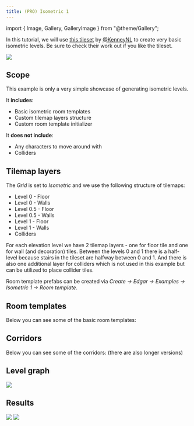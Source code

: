 ```yaml
---
title: (PRO) Isometric 1
---
```


import { Image, Gallery, GalleryImage } from "@theme/Gallery";

In this tutorial, we will use [this tileset](https://www.kenney.nl/assets/isometric-prototype-tiles) by [@KenneyNL](https://twitter.com/KenneyNL) to create very basic isometric levels. Be sure to check their work out if you like the tileset. 

<Image src="img/v2/examples/isometric1/result1.png" caption="Example result" />

## Scope

This example is only a very simple showcase of generating isometric levels.

It **includes**:

- Basic isometric room templates
- Custom tilemap layers structure
- Custom room template initializer

It **does not include**:

- Any characters to move around with
- Colliders

## Tilemap layers

The *Grid* is set to *Isometric* and we use the following structure of tilemaps:

- Level 0 - Floor
- Level 0 - Walls
- Level 0.5 - Floor
- Level 0.5 - Walls
- Level 1 - Floor
- Level 1 - Walls
- Colliders

For each elevation level we have 2 tilemap layers - one for floor tile and one for wall (and decoration) tiles. Between the levels 0 and 1 there is a half-level because stairs in the tileset are halfway between 0 and 1. And there is also one additional layer for colliders which is not used in this example but can be utilized to place collider tiles.

Room template prefabs can be created via *Create -> Edgar -> Examples -> Isometric 1 -> Room template*.

## Room templates

Below you can see some of the basic room templates:

<Gallery cols={2} fixedHeight>
    <GalleryImage src="img/v2/examples/isometric1/room1.png" caption="Basic room" />
    <GalleryImage src="img/v2/examples/isometric1/room2.png" caption="Basic room" />
    <GalleryImage src="img/v2/examples/isometric1/room3.png" caption="Basic room" />
    <GalleryImage src="img/v2/examples/isometric1/room5.png" caption="Basic room" />
</Gallery>

## Corridors

Below you can see some of the corridors: (there are also longer versions)

<Gallery cols={2} fixedHeight>
    <GalleryImage src="img/v2/examples/isometric1/corridor1short.png" caption="Short corridor" />
    <GalleryImage src="img/v2/examples/isometric1/corridor2short.png" caption="Short corridor" />
</Gallery>


## Level graph

<Image src="img/v2/examples/isometric1/level_graph.png" caption="Level graph" />

## Results

<Image src="img/v2/examples/isometric1/result2.png" caption="Example result" />
<Image src="img/v2/examples/isometric1/result3.png" caption="Example result" />